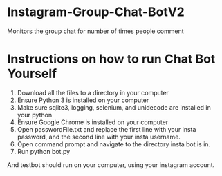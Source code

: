 # Instagram-Group-Chat-BotV2
Monitors the group chat for number of times people comment
# Instructions on how to run Chat Bot Yourself
1. Download all the files to a directory in your computer
2. Ensure Python 3 is installed on your computer
3. Make sure sqlite3, logging, selenium, and unidecode are installed in your python
4. Ensure Google Chrome is installed on your computer
5. Open passwordFile.txt and replace the first line with your insta password, and the second line with your insta username. 
6. Open command prompt and navigate to the directory insta bot is in.
7. Run python bot.py

And testbot should run on your computer, using your instagram account.
